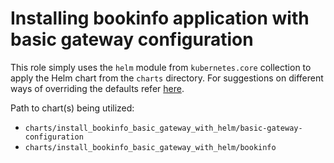 # Installing bookinfo application with basic gateway configuration 

This role simply uses the `helm` module from `kubernetes.core` collection to apply the Helm chart from the `charts` directory. For suggestions on different ways of overriding the defaults refer [here](../README.md).  

Path to chart(s) being utilized:
- `charts/install_bookinfo_basic_gateway_with_helm/basic-gateway-configuration`
- `charts/install_bookinfo_basic_gateway_with_helm/bookinfo`

